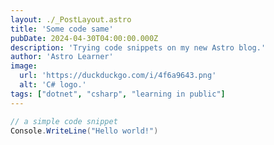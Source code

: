 ```yaml
---
layout: ./_PostLayout.astro
title: 'Some code same'
pubDate: 2024-04-30T04:00:00.000Z
description: 'Trying code snippets on my new Astro blog.'
author: 'Astro Learner'
image:
  url: 'https://duckduckgo.com/i/4f6a9643.png'
  alt: 'C# logo.'
tags: ["dotnet", "csharp", "learning in public"]
---
```


```csharp
// a simple code snippet
Console.WriteLine("Hello world!")
```